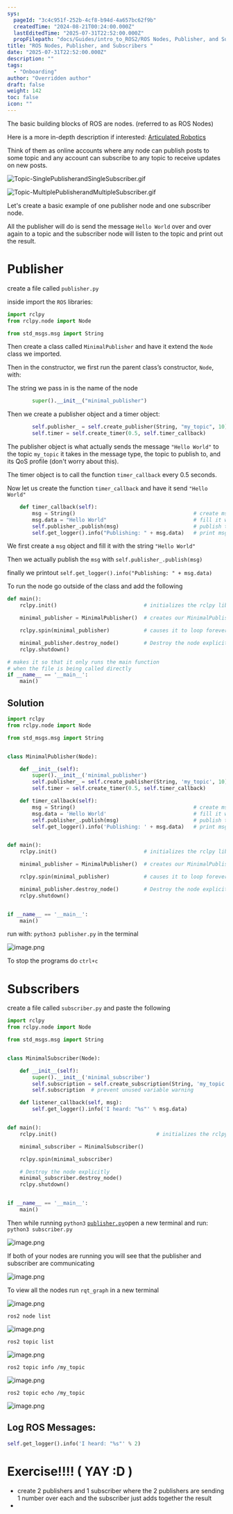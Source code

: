 ```yaml
---
sys:
  pageId: "3c4c951f-252b-4cf8-b94d-4a657bc62f9b"
  createdTime: "2024-08-21T00:24:00.000Z"
  lastEditedTime: "2025-07-31T22:52:00.000Z"
  propFilepath: "docs/Guides/intro_to_ROS2/ROS Nodes, Publisher, and Subscribers .md"
title: "ROS Nodes, Publisher, and Subscribers "
date: "2025-07-31T22:52:00.000Z"
description: ""
tags:
  - "Onboarding"
author: "Overridden author"
draft: false
weight: 142
toc: false
icon: ""
---
```


The basic building blocks of ROS are nodes. (referred to as ROS Nodes)

Here is a more in-depth description if interested: [Articulated Robotics](https://articulatedrobotics.xyz/tutorials/ready-for-ros/ros-overview#2-nodes)

Think of them as online accounts where any node can publish posts to some topic and any account can subscribe to any topic to receive updates on new posts.

![Topic-SinglePublisherandSingleSubscriber.gif](https://docs.ros.org/en/humble/_images/Topic-SinglePublisherandSingleSubscriber.gif)

![Topic-MultiplePublisherandMultipleSubscriber.gif](https://docs.ros.org/en/humble/_images/Topic-MultiplePublisherandMultipleSubscriber.gif)

Let's create a basic example of one publisher node and one subscriber node.

All the publisher will do is send the message `Hello World` over and over again to a topic and the subscriber node will listen to the topic and print out the result.

# Publisher

create a file called `publisher.py` 

inside import the `ROS` libraries:

```python
import rclpy
from rclpy.node import Node

from std_msgs.msg import String
```

Then create a class called `MinimalPublisher` and have it extend the `Node` class we imported.

Then in the constructor, we first run the parent class’s constructor, `Node`, with:

The string we pass in is the name of the node

```python
        super().__init__("minimal_publisher")
```

Then we create a publisher object and a timer object:

```python
        self.publisher_ = self.create_publisher(String, "my_topic", 10)
        self.timer = self.create_timer(0.5, self.timer_callback)
```

The publisher object is what actually sends the message `"Hello World"` to the topic `my_topic` it takes in the message type, the topic to publish to, and its QoS profile (don't worry about this).

The timer object is to call the function `timer_callback` every 0.5 seconds.

Now let us create the function `timer_callback` and have it send `"Hello World"`

```python
    def timer_callback(self):
        msg = String()                                      # create msg object
        msg.data = "Hello World"                            # fill it with data
        self.publisher_.publish(msg)                        # publish the message
        self.get_logger().info("Publishing: " + msg.data)   # print msg
```

We first create a `msg` object and fill it with the string `"Hello World"`

Then we actually publish the `msg` with `self.publisher_.publish(msg)`

finally we printout `self.get_logger().info("Publishing: " + msg.data)`

To run the node go outside of the class and add the following

```python
def main():
    rclpy.init()                            # initializes the rclpy library

    minimal_publisher = MinimalPublisher()  # creates our MinimalPublisher object

    rclpy.spin(minimal_publisher)           # causes it to loop forever

    minimal_publisher.destroy_node()        # Destroy the node explicitly
    rclpy.shutdown()

# makes it so that it only runs the main function
# when the file is being called directly
if __name__ == '__main__': 
    main()
```

## Solution

```python
import rclpy
from rclpy.node import Node

from std_msgs.msg import String


class MinimalPublisher(Node):

    def __init__(self):
        super().__init__('minimal_publisher')
        self.publisher_ = self.create_publisher(String, 'my_topic', 10)
        self.timer = self.create_timer(0.5, self.timer_callback)

    def timer_callback(self):
        msg = String()                                      # create msg object
        msg.data = 'Hello World'                            # fill it with data
        self.publisher_.publish(msg)                        # publish the message
        self.get_logger().info('Publishing: ' + msg.data)   # print msg


def main():
    rclpy.init()                            # initializes the rclpy library

    minimal_publisher = MinimalPublisher()  # creates our MinimalPublisher object

    rclpy.spin(minimal_publisher)           # causes it to loop forever

    minimal_publisher.destroy_node()        # Destroy the node explicitly
    rclpy.shutdown()


if __name__ == '__main__':
    main()
```

run with: `python3 publisher.py` in the terminal

![image.png](https://prod-files-secure.s3.us-west-2.amazonaws.com/d518164a-d88e-44d1-a4ee-3adb3bd8bce0/9214accb-ad5b-44f1-a31c-b3167c59138b/image.png?X-Amz-Algorithm=AWS4-HMAC-SHA256&X-Amz-Content-Sha256=UNSIGNED-PAYLOAD&X-Amz-Credential=ASIAZI2LB466ZW3ZOCNU%2F20250815%2Fus-west-2%2Fs3%2Faws4_request&X-Amz-Date=20250815T190731Z&X-Amz-Expires=3600&X-Amz-Security-Token=IQoJb3JpZ2luX2VjEBoaCXVzLXdlc3QtMiJHMEUCIQCZgmLwh%2B6qdTbAbrdjpnfAT7Wa5LSqK22Rdjm71JL%2FJAIgQ8Y3CsWN%2FJeDufUDiJxqf%2FbeVMa1%2FJSMNovRTsrC6pAq%2FwMIYxAAGgw2Mzc0MjMxODM4MDUiDKNE2Q%2FqvHGJiAWV4yrcA8%2F9o9aCQrGAyp%2BWWZLDg8jSFNU90weaQ5J1K9g%2BWp6W7L2Ec9xjCbsuqnI2LUi15Y96HhLobxS0yywI7dj3FqfCxGzV7FAEICgll5g0q9RXHZwQf6bRA4QzHLpds9w7VdMBX3OGPg1MtqNYUjsnQTse40Hf%2BT3TCv83IEfw4sxpEwrj9aHBcfLAvbtYq7bvwvwOnHtKRGPdgtU8Xoqp6YP%2FhAeE3vIZ6kxRXWe5wRNah2qgDSKOAN83%2F9f06joxOIFfztGe%2BGcvU6KVLiw%2Fl5OMWxK%2B8%2F2mIGo14IA3YU5IpZyF1ej%2Bn6qqvcE6AGRI1MBresQKXEQIq8QuMhKwmNIeRkxd6ufsVmsCAiWdQUCi%2BLirv5MgI5wpd2%2BD8Hb9Gb330j6igqQxrOc%2BPheXBMbN8eP7N8Jstq1hj87vLfIqj7A8AJEbyoOuYJkyY5iW%2BqmoZi8FzPJO90gvY%2BMEZ6nPCjacwdcj%2Bt1O1AtbgrRlttf%2F6N5gMxhgUz19i%2F67jP%2FVcYDxohcYaWVpb3dSNbIG8MYx1SNNUfVxJ%2Fv9LNBTaxUdy92hnTg70OPQHb0YjmVIQ4DXdMwE8DGMuEwJaTTwy2lkyja2iwlZ%2BqQWFdbeC7iWM1klJoDC9DacMJHb%2FcQGOqUB8oS4ADmQiX5mDmf6RLZQCuWut3N3FBtATU40x6kqWSg58ojtU%2BUYuprs%2FIP8O3r%2F%2Bb%2FeqXJArLskwwARZdF2mJe8TuMCc6bNWhccsOZoc9z63RLVo3cm6gZcEKLiOiM%2F8PJxSM%2Bh%2FU6fv6u59bbFkjSzTNUYJMx1AIJ00mtXnzbZ%2FhdUvaZKvLMZRDYLW40%2Fw%2FA5julG30KA9%2FliVH9Rfeu4EbxS&X-Amz-Signature=27389010236d66d5f64829aa41d3b051421e26edf343524cb52a477573ea2d56&X-Amz-SignedHeaders=host&x-amz-checksum-mode=ENABLED&x-id=GetObject)

To stop the programs do `ctrl+c`

# Subscribers

create a file called `subscriber.py` and paste the following

```python
import rclpy
from rclpy.node import Node

from std_msgs.msg import String


class MinimalSubscriber(Node):

    def __init__(self):
        super().__init__('minimal_subscriber')
        self.subscription = self.create_subscription(String, 'my_topic', self.listener_callback, 10)
        self.subscription  # prevent unused variable warning

    def listener_callback(self, msg):
        self.get_logger().info('I heard: "%s"' % msg.data)


def main():
    rclpy.init()                                # initializes the rclpy library

    minimal_subscriber = MinimalSubscriber()

    rclpy.spin(minimal_subscriber)

    # Destroy the node explicitly
    minimal_subscriber.destroy_node()
    rclpy.shutdown()


if __name__ == '__main__':
    main()
```

Then while running `python3` [`publisher.py`](http://publisher.py/)open a new terminal and run: `python3 subscriber.py` 

![image.png](https://prod-files-secure.s3.us-west-2.amazonaws.com/d518164a-d88e-44d1-a4ee-3adb3bd8bce0/611fccf2-c738-4dbd-94e9-98f209092866/image.png?X-Amz-Algorithm=AWS4-HMAC-SHA256&X-Amz-Content-Sha256=UNSIGNED-PAYLOAD&X-Amz-Credential=ASIAZI2LB466ZW3ZOCNU%2F20250815%2Fus-west-2%2Fs3%2Faws4_request&X-Amz-Date=20250815T190731Z&X-Amz-Expires=3600&X-Amz-Security-Token=IQoJb3JpZ2luX2VjEBoaCXVzLXdlc3QtMiJHMEUCIQCZgmLwh%2B6qdTbAbrdjpnfAT7Wa5LSqK22Rdjm71JL%2FJAIgQ8Y3CsWN%2FJeDufUDiJxqf%2FbeVMa1%2FJSMNovRTsrC6pAq%2FwMIYxAAGgw2Mzc0MjMxODM4MDUiDKNE2Q%2FqvHGJiAWV4yrcA8%2F9o9aCQrGAyp%2BWWZLDg8jSFNU90weaQ5J1K9g%2BWp6W7L2Ec9xjCbsuqnI2LUi15Y96HhLobxS0yywI7dj3FqfCxGzV7FAEICgll5g0q9RXHZwQf6bRA4QzHLpds9w7VdMBX3OGPg1MtqNYUjsnQTse40Hf%2BT3TCv83IEfw4sxpEwrj9aHBcfLAvbtYq7bvwvwOnHtKRGPdgtU8Xoqp6YP%2FhAeE3vIZ6kxRXWe5wRNah2qgDSKOAN83%2F9f06joxOIFfztGe%2BGcvU6KVLiw%2Fl5OMWxK%2B8%2F2mIGo14IA3YU5IpZyF1ej%2Bn6qqvcE6AGRI1MBresQKXEQIq8QuMhKwmNIeRkxd6ufsVmsCAiWdQUCi%2BLirv5MgI5wpd2%2BD8Hb9Gb330j6igqQxrOc%2BPheXBMbN8eP7N8Jstq1hj87vLfIqj7A8AJEbyoOuYJkyY5iW%2BqmoZi8FzPJO90gvY%2BMEZ6nPCjacwdcj%2Bt1O1AtbgrRlttf%2F6N5gMxhgUz19i%2F67jP%2FVcYDxohcYaWVpb3dSNbIG8MYx1SNNUfVxJ%2Fv9LNBTaxUdy92hnTg70OPQHb0YjmVIQ4DXdMwE8DGMuEwJaTTwy2lkyja2iwlZ%2BqQWFdbeC7iWM1klJoDC9DacMJHb%2FcQGOqUB8oS4ADmQiX5mDmf6RLZQCuWut3N3FBtATU40x6kqWSg58ojtU%2BUYuprs%2FIP8O3r%2F%2Bb%2FeqXJArLskwwARZdF2mJe8TuMCc6bNWhccsOZoc9z63RLVo3cm6gZcEKLiOiM%2F8PJxSM%2Bh%2FU6fv6u59bbFkjSzTNUYJMx1AIJ00mtXnzbZ%2FhdUvaZKvLMZRDYLW40%2Fw%2FA5julG30KA9%2FliVH9Rfeu4EbxS&X-Amz-Signature=4db228e6c8df9321b68cc05b6b05c4f7df7ad36f2cfc168ea431c31672399a00&X-Amz-SignedHeaders=host&x-amz-checksum-mode=ENABLED&x-id=GetObject)

If both of your nodes are running you will see that the publisher and subscriber are communicating

![image.png](https://prod-files-secure.s3.us-west-2.amazonaws.com/d518164a-d88e-44d1-a4ee-3adb3bd8bce0/eea428b5-1cf0-43bb-a30b-81cbaf6c5c78/image.png?X-Amz-Algorithm=AWS4-HMAC-SHA256&X-Amz-Content-Sha256=UNSIGNED-PAYLOAD&X-Amz-Credential=ASIAZI2LB466ZW3ZOCNU%2F20250815%2Fus-west-2%2Fs3%2Faws4_request&X-Amz-Date=20250815T190731Z&X-Amz-Expires=3600&X-Amz-Security-Token=IQoJb3JpZ2luX2VjEBoaCXVzLXdlc3QtMiJHMEUCIQCZgmLwh%2B6qdTbAbrdjpnfAT7Wa5LSqK22Rdjm71JL%2FJAIgQ8Y3CsWN%2FJeDufUDiJxqf%2FbeVMa1%2FJSMNovRTsrC6pAq%2FwMIYxAAGgw2Mzc0MjMxODM4MDUiDKNE2Q%2FqvHGJiAWV4yrcA8%2F9o9aCQrGAyp%2BWWZLDg8jSFNU90weaQ5J1K9g%2BWp6W7L2Ec9xjCbsuqnI2LUi15Y96HhLobxS0yywI7dj3FqfCxGzV7FAEICgll5g0q9RXHZwQf6bRA4QzHLpds9w7VdMBX3OGPg1MtqNYUjsnQTse40Hf%2BT3TCv83IEfw4sxpEwrj9aHBcfLAvbtYq7bvwvwOnHtKRGPdgtU8Xoqp6YP%2FhAeE3vIZ6kxRXWe5wRNah2qgDSKOAN83%2F9f06joxOIFfztGe%2BGcvU6KVLiw%2Fl5OMWxK%2B8%2F2mIGo14IA3YU5IpZyF1ej%2Bn6qqvcE6AGRI1MBresQKXEQIq8QuMhKwmNIeRkxd6ufsVmsCAiWdQUCi%2BLirv5MgI5wpd2%2BD8Hb9Gb330j6igqQxrOc%2BPheXBMbN8eP7N8Jstq1hj87vLfIqj7A8AJEbyoOuYJkyY5iW%2BqmoZi8FzPJO90gvY%2BMEZ6nPCjacwdcj%2Bt1O1AtbgrRlttf%2F6N5gMxhgUz19i%2F67jP%2FVcYDxohcYaWVpb3dSNbIG8MYx1SNNUfVxJ%2Fv9LNBTaxUdy92hnTg70OPQHb0YjmVIQ4DXdMwE8DGMuEwJaTTwy2lkyja2iwlZ%2BqQWFdbeC7iWM1klJoDC9DacMJHb%2FcQGOqUB8oS4ADmQiX5mDmf6RLZQCuWut3N3FBtATU40x6kqWSg58ojtU%2BUYuprs%2FIP8O3r%2F%2Bb%2FeqXJArLskwwARZdF2mJe8TuMCc6bNWhccsOZoc9z63RLVo3cm6gZcEKLiOiM%2F8PJxSM%2Bh%2FU6fv6u59bbFkjSzTNUYJMx1AIJ00mtXnzbZ%2FhdUvaZKvLMZRDYLW40%2Fw%2FA5julG30KA9%2FliVH9Rfeu4EbxS&X-Amz-Signature=3a76f67bc08736e3db82f5885c9aa0aebf9c3e94eb5b1c1691c70d2f7b416b99&X-Amz-SignedHeaders=host&x-amz-checksum-mode=ENABLED&x-id=GetObject)

To view all the nodes run `rqt_graph` in a new terminal

![image.png](https://prod-files-secure.s3.us-west-2.amazonaws.com/d518164a-d88e-44d1-a4ee-3adb3bd8bce0/1d98e964-4318-4d62-b5c4-8c8f78368598/image.png?X-Amz-Algorithm=AWS4-HMAC-SHA256&X-Amz-Content-Sha256=UNSIGNED-PAYLOAD&X-Amz-Credential=ASIAZI2LB466ZW3ZOCNU%2F20250815%2Fus-west-2%2Fs3%2Faws4_request&X-Amz-Date=20250815T190731Z&X-Amz-Expires=3600&X-Amz-Security-Token=IQoJb3JpZ2luX2VjEBoaCXVzLXdlc3QtMiJHMEUCIQCZgmLwh%2B6qdTbAbrdjpnfAT7Wa5LSqK22Rdjm71JL%2FJAIgQ8Y3CsWN%2FJeDufUDiJxqf%2FbeVMa1%2FJSMNovRTsrC6pAq%2FwMIYxAAGgw2Mzc0MjMxODM4MDUiDKNE2Q%2FqvHGJiAWV4yrcA8%2F9o9aCQrGAyp%2BWWZLDg8jSFNU90weaQ5J1K9g%2BWp6W7L2Ec9xjCbsuqnI2LUi15Y96HhLobxS0yywI7dj3FqfCxGzV7FAEICgll5g0q9RXHZwQf6bRA4QzHLpds9w7VdMBX3OGPg1MtqNYUjsnQTse40Hf%2BT3TCv83IEfw4sxpEwrj9aHBcfLAvbtYq7bvwvwOnHtKRGPdgtU8Xoqp6YP%2FhAeE3vIZ6kxRXWe5wRNah2qgDSKOAN83%2F9f06joxOIFfztGe%2BGcvU6KVLiw%2Fl5OMWxK%2B8%2F2mIGo14IA3YU5IpZyF1ej%2Bn6qqvcE6AGRI1MBresQKXEQIq8QuMhKwmNIeRkxd6ufsVmsCAiWdQUCi%2BLirv5MgI5wpd2%2BD8Hb9Gb330j6igqQxrOc%2BPheXBMbN8eP7N8Jstq1hj87vLfIqj7A8AJEbyoOuYJkyY5iW%2BqmoZi8FzPJO90gvY%2BMEZ6nPCjacwdcj%2Bt1O1AtbgrRlttf%2F6N5gMxhgUz19i%2F67jP%2FVcYDxohcYaWVpb3dSNbIG8MYx1SNNUfVxJ%2Fv9LNBTaxUdy92hnTg70OPQHb0YjmVIQ4DXdMwE8DGMuEwJaTTwy2lkyja2iwlZ%2BqQWFdbeC7iWM1klJoDC9DacMJHb%2FcQGOqUB8oS4ADmQiX5mDmf6RLZQCuWut3N3FBtATU40x6kqWSg58ojtU%2BUYuprs%2FIP8O3r%2F%2Bb%2FeqXJArLskwwARZdF2mJe8TuMCc6bNWhccsOZoc9z63RLVo3cm6gZcEKLiOiM%2F8PJxSM%2Bh%2FU6fv6u59bbFkjSzTNUYJMx1AIJ00mtXnzbZ%2FhdUvaZKvLMZRDYLW40%2Fw%2FA5julG30KA9%2FliVH9Rfeu4EbxS&X-Amz-Signature=ad6d9c3cbdae12d15cf145f4e3fcbf2728f94e569f42c64280eb39ff45b17efc&X-Amz-SignedHeaders=host&x-amz-checksum-mode=ENABLED&x-id=GetObject)

`ros2 node list`

![image.png](https://prod-files-secure.s3.us-west-2.amazonaws.com/d518164a-d88e-44d1-a4ee-3adb3bd8bce0/680ac8cf-e6d9-4164-9ece-5b9a6fccffee/image.png?X-Amz-Algorithm=AWS4-HMAC-SHA256&X-Amz-Content-Sha256=UNSIGNED-PAYLOAD&X-Amz-Credential=ASIAZI2LB466ZW3ZOCNU%2F20250815%2Fus-west-2%2Fs3%2Faws4_request&X-Amz-Date=20250815T190731Z&X-Amz-Expires=3600&X-Amz-Security-Token=IQoJb3JpZ2luX2VjEBoaCXVzLXdlc3QtMiJHMEUCIQCZgmLwh%2B6qdTbAbrdjpnfAT7Wa5LSqK22Rdjm71JL%2FJAIgQ8Y3CsWN%2FJeDufUDiJxqf%2FbeVMa1%2FJSMNovRTsrC6pAq%2FwMIYxAAGgw2Mzc0MjMxODM4MDUiDKNE2Q%2FqvHGJiAWV4yrcA8%2F9o9aCQrGAyp%2BWWZLDg8jSFNU90weaQ5J1K9g%2BWp6W7L2Ec9xjCbsuqnI2LUi15Y96HhLobxS0yywI7dj3FqfCxGzV7FAEICgll5g0q9RXHZwQf6bRA4QzHLpds9w7VdMBX3OGPg1MtqNYUjsnQTse40Hf%2BT3TCv83IEfw4sxpEwrj9aHBcfLAvbtYq7bvwvwOnHtKRGPdgtU8Xoqp6YP%2FhAeE3vIZ6kxRXWe5wRNah2qgDSKOAN83%2F9f06joxOIFfztGe%2BGcvU6KVLiw%2Fl5OMWxK%2B8%2F2mIGo14IA3YU5IpZyF1ej%2Bn6qqvcE6AGRI1MBresQKXEQIq8QuMhKwmNIeRkxd6ufsVmsCAiWdQUCi%2BLirv5MgI5wpd2%2BD8Hb9Gb330j6igqQxrOc%2BPheXBMbN8eP7N8Jstq1hj87vLfIqj7A8AJEbyoOuYJkyY5iW%2BqmoZi8FzPJO90gvY%2BMEZ6nPCjacwdcj%2Bt1O1AtbgrRlttf%2F6N5gMxhgUz19i%2F67jP%2FVcYDxohcYaWVpb3dSNbIG8MYx1SNNUfVxJ%2Fv9LNBTaxUdy92hnTg70OPQHb0YjmVIQ4DXdMwE8DGMuEwJaTTwy2lkyja2iwlZ%2BqQWFdbeC7iWM1klJoDC9DacMJHb%2FcQGOqUB8oS4ADmQiX5mDmf6RLZQCuWut3N3FBtATU40x6kqWSg58ojtU%2BUYuprs%2FIP8O3r%2F%2Bb%2FeqXJArLskwwARZdF2mJe8TuMCc6bNWhccsOZoc9z63RLVo3cm6gZcEKLiOiM%2F8PJxSM%2Bh%2FU6fv6u59bbFkjSzTNUYJMx1AIJ00mtXnzbZ%2FhdUvaZKvLMZRDYLW40%2Fw%2FA5julG30KA9%2FliVH9Rfeu4EbxS&X-Amz-Signature=2fc5fe024181a55d46fc591e85da42ab60a34a1f4d480c77f5321ae91aced0d8&X-Amz-SignedHeaders=host&x-amz-checksum-mode=ENABLED&x-id=GetObject)

`ros2 topic list`

![image.png](https://prod-files-secure.s3.us-west-2.amazonaws.com/d518164a-d88e-44d1-a4ee-3adb3bd8bce0/eee2ebe1-27ef-4a4a-96fb-2ca54126fb29/image.png?X-Amz-Algorithm=AWS4-HMAC-SHA256&X-Amz-Content-Sha256=UNSIGNED-PAYLOAD&X-Amz-Credential=ASIAZI2LB466ZW3ZOCNU%2F20250815%2Fus-west-2%2Fs3%2Faws4_request&X-Amz-Date=20250815T190731Z&X-Amz-Expires=3600&X-Amz-Security-Token=IQoJb3JpZ2luX2VjEBoaCXVzLXdlc3QtMiJHMEUCIQCZgmLwh%2B6qdTbAbrdjpnfAT7Wa5LSqK22Rdjm71JL%2FJAIgQ8Y3CsWN%2FJeDufUDiJxqf%2FbeVMa1%2FJSMNovRTsrC6pAq%2FwMIYxAAGgw2Mzc0MjMxODM4MDUiDKNE2Q%2FqvHGJiAWV4yrcA8%2F9o9aCQrGAyp%2BWWZLDg8jSFNU90weaQ5J1K9g%2BWp6W7L2Ec9xjCbsuqnI2LUi15Y96HhLobxS0yywI7dj3FqfCxGzV7FAEICgll5g0q9RXHZwQf6bRA4QzHLpds9w7VdMBX3OGPg1MtqNYUjsnQTse40Hf%2BT3TCv83IEfw4sxpEwrj9aHBcfLAvbtYq7bvwvwOnHtKRGPdgtU8Xoqp6YP%2FhAeE3vIZ6kxRXWe5wRNah2qgDSKOAN83%2F9f06joxOIFfztGe%2BGcvU6KVLiw%2Fl5OMWxK%2B8%2F2mIGo14IA3YU5IpZyF1ej%2Bn6qqvcE6AGRI1MBresQKXEQIq8QuMhKwmNIeRkxd6ufsVmsCAiWdQUCi%2BLirv5MgI5wpd2%2BD8Hb9Gb330j6igqQxrOc%2BPheXBMbN8eP7N8Jstq1hj87vLfIqj7A8AJEbyoOuYJkyY5iW%2BqmoZi8FzPJO90gvY%2BMEZ6nPCjacwdcj%2Bt1O1AtbgrRlttf%2F6N5gMxhgUz19i%2F67jP%2FVcYDxohcYaWVpb3dSNbIG8MYx1SNNUfVxJ%2Fv9LNBTaxUdy92hnTg70OPQHb0YjmVIQ4DXdMwE8DGMuEwJaTTwy2lkyja2iwlZ%2BqQWFdbeC7iWM1klJoDC9DacMJHb%2FcQGOqUB8oS4ADmQiX5mDmf6RLZQCuWut3N3FBtATU40x6kqWSg58ojtU%2BUYuprs%2FIP8O3r%2F%2Bb%2FeqXJArLskwwARZdF2mJe8TuMCc6bNWhccsOZoc9z63RLVo3cm6gZcEKLiOiM%2F8PJxSM%2Bh%2FU6fv6u59bbFkjSzTNUYJMx1AIJ00mtXnzbZ%2FhdUvaZKvLMZRDYLW40%2Fw%2FA5julG30KA9%2FliVH9Rfeu4EbxS&X-Amz-Signature=3a6acf023030a6df84d4509d38538ba198be01a012797b0e129088498e66098f&X-Amz-SignedHeaders=host&x-amz-checksum-mode=ENABLED&x-id=GetObject)

`ros2 topic info /my_topic`

![image.png](https://prod-files-secure.s3.us-west-2.amazonaws.com/d518164a-d88e-44d1-a4ee-3adb3bd8bce0/6288ef12-cb9e-406f-b9eb-65feed3a9011/image.png?X-Amz-Algorithm=AWS4-HMAC-SHA256&X-Amz-Content-Sha256=UNSIGNED-PAYLOAD&X-Amz-Credential=ASIAZI2LB466ZW3ZOCNU%2F20250815%2Fus-west-2%2Fs3%2Faws4_request&X-Amz-Date=20250815T190731Z&X-Amz-Expires=3600&X-Amz-Security-Token=IQoJb3JpZ2luX2VjEBoaCXVzLXdlc3QtMiJHMEUCIQCZgmLwh%2B6qdTbAbrdjpnfAT7Wa5LSqK22Rdjm71JL%2FJAIgQ8Y3CsWN%2FJeDufUDiJxqf%2FbeVMa1%2FJSMNovRTsrC6pAq%2FwMIYxAAGgw2Mzc0MjMxODM4MDUiDKNE2Q%2FqvHGJiAWV4yrcA8%2F9o9aCQrGAyp%2BWWZLDg8jSFNU90weaQ5J1K9g%2BWp6W7L2Ec9xjCbsuqnI2LUi15Y96HhLobxS0yywI7dj3FqfCxGzV7FAEICgll5g0q9RXHZwQf6bRA4QzHLpds9w7VdMBX3OGPg1MtqNYUjsnQTse40Hf%2BT3TCv83IEfw4sxpEwrj9aHBcfLAvbtYq7bvwvwOnHtKRGPdgtU8Xoqp6YP%2FhAeE3vIZ6kxRXWe5wRNah2qgDSKOAN83%2F9f06joxOIFfztGe%2BGcvU6KVLiw%2Fl5OMWxK%2B8%2F2mIGo14IA3YU5IpZyF1ej%2Bn6qqvcE6AGRI1MBresQKXEQIq8QuMhKwmNIeRkxd6ufsVmsCAiWdQUCi%2BLirv5MgI5wpd2%2BD8Hb9Gb330j6igqQxrOc%2BPheXBMbN8eP7N8Jstq1hj87vLfIqj7A8AJEbyoOuYJkyY5iW%2BqmoZi8FzPJO90gvY%2BMEZ6nPCjacwdcj%2Bt1O1AtbgrRlttf%2F6N5gMxhgUz19i%2F67jP%2FVcYDxohcYaWVpb3dSNbIG8MYx1SNNUfVxJ%2Fv9LNBTaxUdy92hnTg70OPQHb0YjmVIQ4DXdMwE8DGMuEwJaTTwy2lkyja2iwlZ%2BqQWFdbeC7iWM1klJoDC9DacMJHb%2FcQGOqUB8oS4ADmQiX5mDmf6RLZQCuWut3N3FBtATU40x6kqWSg58ojtU%2BUYuprs%2FIP8O3r%2F%2Bb%2FeqXJArLskwwARZdF2mJe8TuMCc6bNWhccsOZoc9z63RLVo3cm6gZcEKLiOiM%2F8PJxSM%2Bh%2FU6fv6u59bbFkjSzTNUYJMx1AIJ00mtXnzbZ%2FhdUvaZKvLMZRDYLW40%2Fw%2FA5julG30KA9%2FliVH9Rfeu4EbxS&X-Amz-Signature=ead1c15530c2c78f913ba71b386d6446b4a05b4a90a79ab338b632d60e3721bc&X-Amz-SignedHeaders=host&x-amz-checksum-mode=ENABLED&x-id=GetObject)

`ros2 topic echo /my_topic`

![image.png](https://prod-files-secure.s3.us-west-2.amazonaws.com/d518164a-d88e-44d1-a4ee-3adb3bd8bce0/0a6fcb4d-422d-4a6c-a803-749ef4adf2c6/image.png?X-Amz-Algorithm=AWS4-HMAC-SHA256&X-Amz-Content-Sha256=UNSIGNED-PAYLOAD&X-Amz-Credential=ASIAZI2LB466ZW3ZOCNU%2F20250815%2Fus-west-2%2Fs3%2Faws4_request&X-Amz-Date=20250815T190731Z&X-Amz-Expires=3600&X-Amz-Security-Token=IQoJb3JpZ2luX2VjEBoaCXVzLXdlc3QtMiJHMEUCIQCZgmLwh%2B6qdTbAbrdjpnfAT7Wa5LSqK22Rdjm71JL%2FJAIgQ8Y3CsWN%2FJeDufUDiJxqf%2FbeVMa1%2FJSMNovRTsrC6pAq%2FwMIYxAAGgw2Mzc0MjMxODM4MDUiDKNE2Q%2FqvHGJiAWV4yrcA8%2F9o9aCQrGAyp%2BWWZLDg8jSFNU90weaQ5J1K9g%2BWp6W7L2Ec9xjCbsuqnI2LUi15Y96HhLobxS0yywI7dj3FqfCxGzV7FAEICgll5g0q9RXHZwQf6bRA4QzHLpds9w7VdMBX3OGPg1MtqNYUjsnQTse40Hf%2BT3TCv83IEfw4sxpEwrj9aHBcfLAvbtYq7bvwvwOnHtKRGPdgtU8Xoqp6YP%2FhAeE3vIZ6kxRXWe5wRNah2qgDSKOAN83%2F9f06joxOIFfztGe%2BGcvU6KVLiw%2Fl5OMWxK%2B8%2F2mIGo14IA3YU5IpZyF1ej%2Bn6qqvcE6AGRI1MBresQKXEQIq8QuMhKwmNIeRkxd6ufsVmsCAiWdQUCi%2BLirv5MgI5wpd2%2BD8Hb9Gb330j6igqQxrOc%2BPheXBMbN8eP7N8Jstq1hj87vLfIqj7A8AJEbyoOuYJkyY5iW%2BqmoZi8FzPJO90gvY%2BMEZ6nPCjacwdcj%2Bt1O1AtbgrRlttf%2F6N5gMxhgUz19i%2F67jP%2FVcYDxohcYaWVpb3dSNbIG8MYx1SNNUfVxJ%2Fv9LNBTaxUdy92hnTg70OPQHb0YjmVIQ4DXdMwE8DGMuEwJaTTwy2lkyja2iwlZ%2BqQWFdbeC7iWM1klJoDC9DacMJHb%2FcQGOqUB8oS4ADmQiX5mDmf6RLZQCuWut3N3FBtATU40x6kqWSg58ojtU%2BUYuprs%2FIP8O3r%2F%2Bb%2FeqXJArLskwwARZdF2mJe8TuMCc6bNWhccsOZoc9z63RLVo3cm6gZcEKLiOiM%2F8PJxSM%2Bh%2FU6fv6u59bbFkjSzTNUYJMx1AIJ00mtXnzbZ%2FhdUvaZKvLMZRDYLW40%2Fw%2FA5julG30KA9%2FliVH9Rfeu4EbxS&X-Amz-Signature=1f8f2bc98109199d98ac095c4328cac6b9c496040488768e4f0996c47a636538&X-Amz-SignedHeaders=host&x-amz-checksum-mode=ENABLED&x-id=GetObject)

## Log ROS Messages:

```python
self.get_logger().info('I heard: "%s"' % 2)
```

# Exercise!!!! ( YAY :D )

- create 2 publishers and 1 subscriber where the 2 publishers are sending 1 number over each and the subscriber just adds together the result
- 
